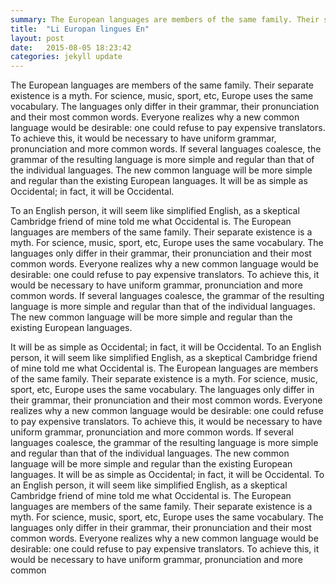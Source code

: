 ```yaml
---
summary: The European languages are members of the same family. Their separate existence is a myth.
title:  "Li Europan lingues En"
layout: post
date:   2015-08-05 18:23:42
categories: jekyll update
---
```

The European languages are members of the same family. Their separate existence is a myth. For science, music, sport, etc, Europe uses the same vocabulary. The languages only differ in their grammar, their pronunciation and their most common words. Everyone realizes why a new common language would be desirable: one could refuse to pay expensive translators. To achieve this, it would be necessary to have uniform grammar, pronunciation and more common words. If several languages coalesce, the grammar of the resulting language is more simple and regular than that of the individual languages. The new common language will be more simple and regular than the existing European languages. It will be as simple as Occidental; in fact, it will be Occidental.

To an English person, it will seem like simplified English, as a skeptical Cambridge friend of mine told me what Occidental is. The European languages are members of the same family. Their separate existence is a myth. For science, music, sport, etc, Europe uses the same vocabulary. The languages only differ in their grammar, their pronunciation and their most common words. Everyone realizes why a new common language would be desirable: one could refuse to pay expensive translators. To achieve this, it would be necessary to have uniform grammar, pronunciation and more common words. If several languages coalesce, the grammar of the resulting language is more simple and regular than that of the individual languages. The new common language will be more simple and regular than the existing European languages.

It will be as simple as Occidental; in fact, it will be Occidental. To an English person, it will seem like simplified English, as a skeptical Cambridge friend of mine told me what Occidental is. The European languages are members of the same family. Their separate existence is a myth. For science, music, sport, etc, Europe uses the same vocabulary. The languages only differ in their grammar, their pronunciation and their most common words. Everyone realizes why a new common language would be desirable: one could refuse to pay expensive translators. To achieve this, it would be necessary to have uniform grammar, pronunciation and more common words. If several languages coalesce, the grammar of the resulting language is more simple and regular than that of the individual languages. The new common language will be more simple and regular than the existing European languages. It will be as simple as Occidental; in fact, it will be Occidental. To an English person, it will seem like simplified English, as a skeptical Cambridge friend of mine told me what Occidental is. The European languages are members of the same family. Their separate existence is a myth. For science, music, sport, etc, Europe uses the same vocabulary. The languages only differ in their grammar, their pronunciation and their most common words. Everyone realizes why a new common language would be desirable: one could refuse to pay expensive translators. To achieve this, it would be necessary to have uniform grammar, pronunciation and more common